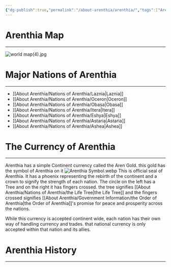 ```yaml
---
{"dg-publish":true,"permalink":"/about-arenthia/arenthia/","tags":["Arenthia","Obasa","Oceron","Ashea","Eshya","Itera","Astaria","Laznia","Continent","gardenEntry","gardenEntry","gardenEntry"]}
---
```


# Arenthia Map
---


![world map(4).jpg](/img/user/Images/world%20map(4).jpg)


# Major Nations of Arenthia
---
- [[About Arenthia/Nations of Arenthia/Laznia\|Laznia]]
- [[About Arenthia/Nations of Arenthia/Oceron\|Oceron]]
- [[About Arenthia/Nations of Arenthia/Obasa\|Obasa]]
- [[About Arenthia/Nations of Arenthia/Itera\|Itera]]
- [[About Arenthia/Nations of Arenthia/Eshya\|Eshya]]
- [[About Arenthia/Nations of Arenthia/Astaria\|Astaria]]
- [[About Arenthia/Nations of Arenthia/Ashea\|Ashea]]
# The Currency of Arenthia
---
Arenthia has a simple Continent currency called the Aren Gold. this gold has the symbol of Arenthia on it
![Arenthia Symbol.webp](/img/user/Images/Arenthia%20Symbol.webp)
This is official seal of Arenthia. It has a phoenix representing the rebirth of the continent and a crown to signify the strength of each nation. The circle on the left has a Tree and on the right it has fingers crossed. the tree signifies [[About Arenthia/Nations of Arenthia/the Life Tree\|the Life Tree]] and the fingers crossed signifies [[About Arenthia/Government Information/the Order of Arenthia\|the Order of Arenthia]]'s promise for peace and prosperity across the nations. 

While this currency is accepted continent wide, each nation has their own way of handling currency and trades. that national currency is only accepted within that nation and its allies. 


# Arenthia History
---
